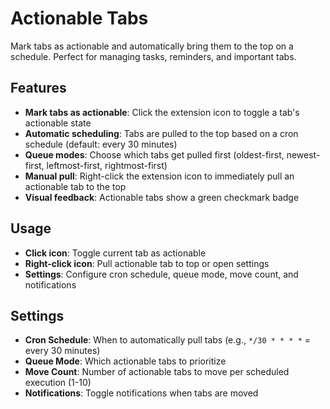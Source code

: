 # Actionable Tabs

Mark tabs as actionable and automatically bring them to the top on a schedule. Perfect for managing tasks, reminders, and important tabs.

## Features

- **Mark tabs as actionable**: Click the extension icon to toggle a tab's actionable state
- **Automatic scheduling**: Tabs are pulled to the top based on a cron schedule (default: every 30 minutes)
- **Queue modes**: Choose which tabs get pulled first (oldest-first, newest-first, leftmost-first, rightmost-first)
- **Manual pull**: Right-click the extension icon to immediately pull an actionable tab to the top
- **Visual feedback**: Actionable tabs show a green checkmark badge

## Usage

- **Click icon**: Toggle current tab as actionable
- **Right-click icon**: Pull actionable tab to top or open settings
- **Settings**: Configure cron schedule, queue mode, move count, and notifications

## Settings

- **Cron Schedule**: When to automatically pull tabs (e.g., `*/30 * * * *` = every 30 minutes)
- **Queue Mode**: Which actionable tabs to prioritize
- **Move Count**: Number of actionable tabs to move per scheduled execution (1-10)
- **Notifications**: Toggle notifications when tabs are moved
